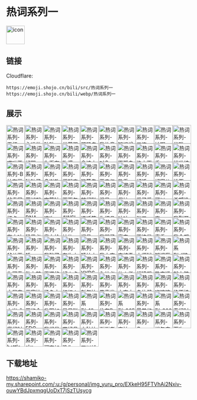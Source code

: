 # 热词系列一
<img src="https://emoji.shojo.cn/bili/src/热词系列一/icon.png" width="50" height="50" alt="icon">

## 链接
Cloudflare:
```
https://emoji.shojo.cn/bili/src/热词系列一
https://emoji.shojo.cn/bili/webp/热词系列一
```
## 展示
<img src="https://emoji.shojo.cn/bili/src/热词系列一/热词系列-干杯.png" width="50" height="50" alt="热词系列-干杯"><img src="https://emoji.shojo.cn/bili/src/热词系列一/热词系列-永远做小孩.png" width="50" height="50" alt="热词系列-永远做小孩"><img src="https://emoji.shojo.cn/bili/src/热词系列一/热词系列-贴贴.png" width="50" height="50" alt="热词系列-贴贴"><img src="https://emoji.shojo.cn/bili/src/热词系列一/热词系列-世萌双冠.png" width="50" height="50" alt="热词系列-世萌双冠"><img src="https://emoji.shojo.cn/bili/src/热词系列一/热词系列-肥肠自信.png" width="50" height="50" alt="热词系列-肥肠自信"><img src="https://emoji.shojo.cn/bili/src/热词系列一/热词系列-我故意的.png" width="50" height="50" alt="热词系列-我故意的"><img src="https://emoji.shojo.cn/bili/src/热词系列一/热词系列-知识增加.png" width="50" height="50" alt="热词系列-知识增加"><img src="https://emoji.shojo.cn/bili/src/热词系列一/热词系列-三连.png" width="50" height="50" alt="热词系列-三连"><img src="https://emoji.shojo.cn/bili/src/热词系列一/热词系列-妙啊.png" width="50" height="50" alt="热词系列-妙啊"><img src="https://emoji.shojo.cn/bili/src/热词系列一/热词系列-优雅.png" width="50" height="50" alt="热词系列-优雅"><img src="https://emoji.shojo.cn/bili/src/热词系列一/热词系列-哎呦不错哦.png" width="50" height="50" alt="热词系列-哎呦不错哦"><img src="https://emoji.shojo.cn/bili/src/热词系列一/热词系列-好耶.png" width="50" height="50" alt="热词系列-好耶"><img src="https://emoji.shojo.cn/bili/src/热词系列一/热词系列-你币有了.png" width="50" height="50" alt="热词系列-你币有了"><img src="https://emoji.shojo.cn/bili/src/热词系列一/热词系列-吹爆.png" width="50" height="50" alt="热词系列-吹爆"><img src="https://emoji.shojo.cn/bili/src/热词系列一/热词系列-念诗之王.png" width="50" height="50" alt="热词系列-念诗之王"><img src="https://emoji.shojo.cn/bili/src/热词系列一/热词系列-对象.png" width="50" height="50" alt="热词系列-对象"><img src="https://emoji.shojo.cn/bili/src/热词系列一/热词系列-不孤鸟.png" width="50" height="50" alt="热词系列-不孤鸟"><img src="https://emoji.shojo.cn/bili/src/热词系列一/热词系列-洛水天依.png" width="50" height="50" alt="热词系列-洛水天依"><img src="https://emoji.shojo.cn/bili/src/热词系列一/热词系列-秀.png" width="50" height="50" alt="热词系列-秀"><img src="https://emoji.shojo.cn/bili/src/热词系列一/热词系列-标准结局.png" width="50" height="50" alt="热词系列-标准结局"><img src="https://emoji.shojo.cn/bili/src/热词系列一/热词系列-B站有房.png" width="50" height="50" alt="热词系列-B站有房"><img src="https://emoji.shojo.cn/bili/src/热词系列一/热词系列-破防了.png" width="50" height="50" alt="热词系列-破防了"><img src="https://emoji.shojo.cn/bili/src/热词系列一/热词系列-多谢款待.png" width="50" height="50" alt="热词系列-多谢款待"><img src="https://emoji.shojo.cn/bili/src/热词系列一/热词系列-燃起来了.png" width="50" height="50" alt="热词系列-燃起来了"><img src="https://emoji.shojo.cn/bili/src/热词系列一/热词系列-饮茶先啦.png" width="50" height="50" alt="热词系列-饮茶先啦"><img src="https://emoji.shojo.cn/bili/src/热词系列一/热词系列-再来亿遍.png" width="50" height="50" alt="热词系列-再来亿遍"><img src="https://emoji.shojo.cn/bili/src/热词系列一/热词系列-热乎.png" width="50" height="50" alt="热词系列-热乎"><img src="https://emoji.shojo.cn/bili/src/热词系列一/热词系列-好活.png" width="50" height="50" alt="热词系列-好活"><img src="https://emoji.shojo.cn/bili/src/热词系列一/热词系列-好家伙.png" width="50" height="50" alt="热词系列-好家伙"><img src="https://emoji.shojo.cn/bili/src/热词系列一/热词系列-排面.png" width="50" height="50" alt="热词系列-排面"><img src="https://emoji.shojo.cn/bili/src/热词系列一/热词系列-爷青回.png" width="50" height="50" alt="热词系列-爷青回"><img src="https://emoji.shojo.cn/bili/src/热词系列一/热词系列-芜湖起飞.png" width="50" height="50" alt="热词系列-芜湖起飞"><img src="https://emoji.shojo.cn/bili/src/热词系列一/热词系列-夺笋呐.png" width="50" height="50" alt="热词系列-夺笋呐"><img src="https://emoji.shojo.cn/bili/src/热词系列一/热词系列-两面包夹芝士.png" width="50" height="50" alt="热词系列-两面包夹芝士"><img src="https://emoji.shojo.cn/bili/src/热词系列一/热词系列-梦幻联动.png" width="50" height="50" alt="热词系列-梦幻联动"><img src="https://emoji.shojo.cn/bili/src/热词系列一/热词系列-泪目.png" width="50" height="50" alt="热词系列-泪目"><img src="https://emoji.shojo.cn/bili/src/热词系列一/热词系列-保护.png" width="50" height="50" alt="热词系列-保护"><img src="https://emoji.shojo.cn/bili/src/热词系列一/热词系列-爱了爱了.png" width="50" height="50" alt="热词系列-爱了爱了"><img src="https://emoji.shojo.cn/bili/src/热词系列一/热词系列-可以.png" width="50" height="50" alt="热词系列-可以"><img src="https://emoji.shojo.cn/bili/src/热词系列一/热词系列-希望没事.png" width="50" height="50" alt="热词系列-希望没事"><img src="https://emoji.shojo.cn/bili/src/热词系列一/热词系列-打卡.png" width="50" height="50" alt="热词系列-打卡"><img src="https://emoji.shojo.cn/bili/src/热词系列一/热词系列-DNA.png" width="50" height="50" alt="热词系列-DNA"><img src="https://emoji.shojo.cn/bili/src/热词系列一/热词系列-这次一定.png" width="50" height="50" alt="热词系列-这次一定"><img src="https://emoji.shojo.cn/bili/src/热词系列一/热词系列-AWSL.png" width="50" height="50" alt="热词系列-AWSL"><img src="https://emoji.shojo.cn/bili/src/热词系列一/热词系列-递话筒.png" width="50" height="50" alt="热词系列-递话筒"><img src="https://emoji.shojo.cn/bili/src/热词系列一/热词系列-你细品.png" width="50" height="50" alt="热词系列-你细品"><img src="https://emoji.shojo.cn/bili/src/热词系列一/热词系列-咕咕.png" width="50" height="50" alt="热词系列-咕咕"><img src="https://emoji.shojo.cn/bili/src/热词系列一/热词系列-张三.png" width="50" height="50" alt="热词系列-张三"><img src="https://emoji.shojo.cn/bili/src/热词系列一/热词系列-害.png" width="50" height="50" alt="热词系列-害"><img src="https://emoji.shojo.cn/bili/src/热词系列一/热词系列-我裂开了.png" width="50" height="50" alt="热词系列-我裂开了"><img src="https://emoji.shojo.cn/bili/src/热词系列一/热词系列-有内味了.png" width="50" height="50" alt="热词系列-有内味了"><img src="https://emoji.shojo.cn/bili/src/热词系列一/热词系列-猛男必看.png" width="50" height="50" alt="热词系列-猛男必看"><img src="https://emoji.shojo.cn/bili/src/热词系列一/热词系列-奥力给.png" width="50" height="50" alt="热词系列-奥力给"><img src="https://emoji.shojo.cn/bili/src/热词系列一/热词系列-神仙UP.png" width="50" height="50" alt="热词系列-神仙UP"><img src="https://emoji.shojo.cn/bili/src/热词系列一/热词系列-问号.png" width="50" height="50" alt="热词系列-问号"><img src="https://emoji.shojo.cn/bili/src/热词系列一/热词系列-我哭了.png" width="50" height="50" alt="热词系列-我哭了"><img src="https://emoji.shojo.cn/bili/src/热词系列一/热词系列-高产.png" width="50" height="50" alt="热词系列-高产"><img src="https://emoji.shojo.cn/bili/src/热词系列一/热词系列-不愧是你.png" width="50" height="50" alt="热词系列-不愧是你"><img src="https://emoji.shojo.cn/bili/src/热词系列一/热词系列-真香.png" width="50" height="50" alt="热词系列-真香"><img src="https://emoji.shojo.cn/bili/src/热词系列一/热词系列-我全都要.png" width="50" height="50" alt="热词系列-我全都要"><img src="https://emoji.shojo.cn/bili/src/热词系列一/热词系列-爷关更.png" width="50" height="50" alt="热词系列-爷关更"><img src="https://emoji.shojo.cn/bili/src/热词系列一/热词系列-锤.png" width="50" height="50" alt="热词系列-锤"><img src="https://emoji.shojo.cn/bili/src/热词系列一/热词系列-我酸了.png" width="50" height="50" alt="热词系列-我酸了"><img src="https://emoji.shojo.cn/bili/src/热词系列一/热词系列-有生之年.png" width="50" height="50" alt="热词系列-有生之年"><img src="https://emoji.shojo.cn/bili/src/热词系列一/热词系列-镇站之宝.png" width="50" height="50" alt="热词系列-镇站之宝"><img src="https://emoji.shojo.cn/bili/src/热词系列一/热词系列-我太南了.png" width="50" height="50" alt="热词系列-我太南了"><img src="https://emoji.shojo.cn/bili/src/热词系列一/热词系列-完结撒花.png" width="50" height="50" alt="热词系列-完结撒花"><img src="https://emoji.shojo.cn/bili/src/热词系列一/热词系列-大师球.png" width="50" height="50" alt="热词系列-大师球"><img src="https://emoji.shojo.cn/bili/src/热词系列一/热词系列-知识盲区.png" width="50" height="50" alt="热词系列-知识盲区"><img src="https://emoji.shojo.cn/bili/src/热词系列一/热词系列-“狼火”.png" width="50" height="50" alt="热词系列-“狼火”"><img src="https://emoji.shojo.cn/bili/src/热词系列一/热词系列-你可真星.png" width="50" height="50" alt="热词系列-你可真星"><img src="https://emoji.shojo.cn/bili/src/热词系列一/热词系列-助力梦想.png" width="50" height="50" alt="热词系列-助力梦想"><img src="https://emoji.shojo.cn/bili/src/热词系列一/热词系列-正道的光.png" width="50" height="50" alt="热词系列-正道的光"><img src="https://emoji.shojo.cn/bili/src/热词系列一/热词系列-好人卡.png" width="50" height="50" alt="热词系列-好人卡"><img src="https://emoji.shojo.cn/bili/src/热词系列一/热词系列-YYDS.png" width="50" height="50" alt="热词系列-YYDS"><img src="https://emoji.shojo.cn/bili/src/热词系列一/热词系列-入站必刷.png" width="50" height="50" alt="热词系列-入站必刷"><img src="https://emoji.shojo.cn/bili/src/热词系列一/热词系列-仙人指路.png" width="50" height="50" alt="热词系列-仙人指路"><img src="https://emoji.shojo.cn/bili/src/热词系列一/热词系列-福建舰.png" width="50" height="50" alt="热词系列-福建舰"><img src="https://emoji.shojo.cn/bili/src/热词系列一/热词系列-热门通知.png" width="50" height="50" alt="热词系列-热门通知"><img src="https://emoji.shojo.cn/bili/src/热词系列一/热词系列-献上膝盖.png" width="50" height="50" alt="热词系列-献上膝盖"><img src="https://emoji.shojo.cn/bili/src/热词系列一/热词系列-大展宏兔.png" width="50" height="50" alt="热词系列-大展宏兔"><img src="https://emoji.shojo.cn/bili/src/热词系列一/热词系列-元宵快乐.png" width="50" height="50" alt="热词系列-元宵快乐"><img src="https://emoji.shojo.cn/bili/src/热词系列一/热词系列-扬名立万.png" width="50" height="50" alt="热词系列-扬名立万"><img src="https://emoji.shojo.cn/bili/src/热词系列一/热词系列-红红火火.png" width="50" height="50" alt="热词系列-红红火火"><img src="https://emoji.shojo.cn/bili/src/热词系列一/热词系列-新年快乐.png" width="50" height="50" alt="热词系列-新年快乐"><img src="https://emoji.shojo.cn/bili/src/热词系列一/热词系列-恭喜发财.png" width="50" height="50" alt="热词系列-恭喜发财"><img src="https://emoji.shojo.cn/bili/src/热词系列一/热词系列-大吉大利.png" width="50" height="50" alt="热词系列-大吉大利"><img src="https://emoji.shojo.cn/bili/src/热词系列一/热词系列-身体健康.png" width="50" height="50" alt="热词系列-身体健康"><img src="https://emoji.shojo.cn/bili/src/热词系列一/热词系列-吃嘛嘛香.png" width="50" height="50" alt="热词系列-吃嘛嘛香"><img src="https://emoji.shojo.cn/bili/src/热词系列一/热词系列-绝不挂科.png" width="50" height="50" alt="热词系列-绝不挂科"><img src="https://emoji.shojo.cn/bili/src/热词系列一/热词系列-上岸成功.png" width="50" height="50" alt="热词系列-上岸成功"><img src="https://emoji.shojo.cn/bili/src/热词系列一/热词系列-蒙的全对.png" width="50" height="50" alt="热词系列-蒙的全对"><img src="https://emoji.shojo.cn/bili/src/热词系列一/热词系列-升职加薪.png" width="50" height="50" alt="热词系列-升职加薪"><img src="https://emoji.shojo.cn/bili/src/热词系列一/热词系列-早日脱单.png" width="50" height="50" alt="热词系列-早日脱单"><img src="https://emoji.shojo.cn/bili/src/热词系列一/热词系列-13周年.png" width="50" height="50" alt="热词系列-13周年"><img src="https://emoji.shojo.cn/bili/src/热词系列一/热词系列-住在B站.png" width="50" height="50" alt="热词系列-住在B站"><img src="https://emoji.shojo.cn/bili/src/热词系列一/热词系列-365.png" width="50" height="50" alt="热词系列-365"><img src="https://emoji.shojo.cn/bili/src/热词系列一/热词系列-最美的夜.png" width="50" height="50" alt="热词系列-最美的夜"><img src="https://emoji.shojo.cn/bili/src/热词系列一/热词系列-2022新年.png" width="50" height="50" alt="热词系列-2022新年"><img src="https://emoji.shojo.cn/bili/src/热词系列一/热词系列-奇幻时空.png" width="50" height="50" alt="热词系列-奇幻时空"><img src="https://emoji.shojo.cn/bili/src/热词系列一/热词系列-魔幻时空.png" width="50" height="50" alt="热词系列-魔幻时空"><img src="https://emoji.shojo.cn/bili/src/热词系列一/热词系列-EDG.png" width="50" height="50" alt="热词系列-EDG"><img src="https://emoji.shojo.cn/bili/src/热词系列一/热词系列-我们是冠军.png" width="50" height="50" alt="热词系列-我们是冠军"><img src="https://emoji.shojo.cn/bili/src/热词系列一/热词系列-花好月圆.png" width="50" height="50" alt="热词系列-花好月圆"><img src="https://emoji.shojo.cn/bili/src/热词系列一/热词系列-中秋快乐.png" width="50" height="50" alt="热词系列-中秋快乐"><img src="https://emoji.shojo.cn/bili/src/热词系列一/热词系列-谢谢老师.png" width="50" height="50" alt="热词系列-谢谢老师"><img src="https://emoji.shojo.cn/bili/src/热词系列一/热词系列-害怕.png" width="50" height="50" alt="热词系列-害怕"><img src="https://emoji.shojo.cn/bili/src/热词系列一/热词系列-危.png" width="50" height="50" alt="热词系列-危"><img src="https://emoji.shojo.cn/bili/src/热词系列一/热词系列-端午安康.png" width="50" height="50" alt="热词系列-端午安康"><img src="https://emoji.shojo.cn/bili/src/热词系列一/热词系列-下次一定.png" width="50" height="50" alt="热词系列-下次一定"><img src="https://emoji.shojo.cn/bili/src/热词系列一/热词系列-battle.png" width="50" height="50" alt="热词系列-battle"><img src="https://emoji.shojo.cn/bili/src/热词系列一/热词系列-skr.png" width="50" height="50" alt="热词系列-skr"><img src="https://emoji.shojo.cn/bili/src/热词系列一/热词系列-河南加油.png" width="50" height="50" alt="热词系列-河南加油"><img src="https://emoji.shojo.cn/bili/src/热词系列一/热词系列-豫你一起.png" width="50" height="50" alt="热词系列-豫你一起"><img src="https://emoji.shojo.cn/bili/src/热词系列一/热词系列-四川雄起.png" width="50" height="50" alt="热词系列-四川雄起">

## 下载地址

https://shamiko-my.sharepoint.com/:u:/g/personal/img_yuru_pro/EXkeH95FTVhAi2Nxiv-ouwYBdJpxmqgUoDxT7jSzTUsycg